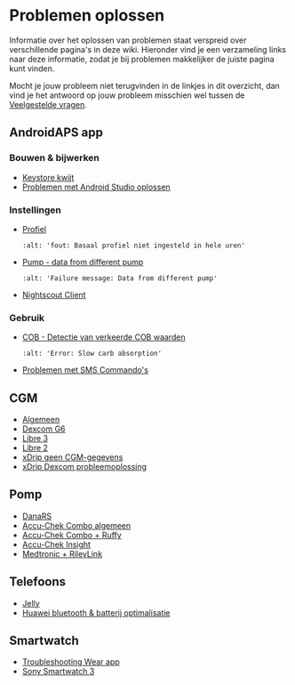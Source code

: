 # Problemen oplossen

Informatie over het oplossen van problemen staat verspreid over verschillende pagina's in deze wiki. Hieronder vind je een verzameling links naar deze informatie, zodat je bij problemen makkelijker de juiste pagina kunt vinden.

Mocht je jouw probleem niet terugvinden in de linkjes in dit overzicht, dan vind je het antwoord op jouw probleem misschien wel tussen de [Veelgestelde vragen](../Getting-Started/FAQ.md).

## AndroidAPS app

### Bouwen & bijwerken

- [Keystore kwijt](../Installing-AndroidAPS/troubleshooting_androidstudio#keystore-digitale-handtekening-kwijt)
- [Problemen met Android Studio oplossen](../Installing-AndroidAPS/troubleshooting_androidstudio.md)

### Instellingen

- [Profiel](../Usage/Profiles#profiel-foutmeldingen-oplossen)

  ```{image} ../images/Screen_DifferentPump.png
  :alt: 'fout: Basaal profiel niet ingesteld in hele uren'
  ```

- [Pump - data from different pump](../Installing-AndroidAPS/update3_0.md#failure-message-data-from-different-pump)

  ```{image} ../images/BasalNotAlignedToHours2.png
  :alt: 'Failure message: Data from different pump'
  ```

- [Nightscout Client](../Usage/Troubleshooting-NSClient.md)

### Gebruik

- [COB - Detectie van verkeerde COB waarden](../Usage/COB-calculation#detectie-van-verkeerde-cob-waarden)

  ```{image} ../images/Calculator_SlowCarbAbsorption.png
  :alt: 'Error: Slow carb absorption'
  ```

- [Problemen met SMS Commando's](../Children/SMS-Commands#problemen-oplossen)

## CGM

- [Algemeen](../Hardware/GeneralCGMRecommendation#problemen-oplossen)
- [Dexcom G6](../Hardware/DexcomG6.md#problemen-oplossen)
- [Libre 3](../Hardware/Libre3.md#experiences-and-troubleshooting)
- [Libre 2](../Hardware/Libre2.md#experiences-and-troubleshooting)
- [xDrip geen CGM-gegevens](../Configuration/xdrip#identificeer-ontvanger-identify-receiver)
- [xDrip Dexcom probleemoplossing](../Configuration/xdrip#probleemoplossing-dexcom-g5-g6-en-xdrip)

## Pomp

- [DanaRS](../Configuration/DanaRS-Insulin-Pump#foutmeldingen-specifiek-voor-de-danars)
- [Accu-Chek Combo algemeen](../Usage/Accu-Chek-Combo-Tips-for-Basic-usage.md)
- [Accu-Chek Combo + Ruffy](../Configuration/Accu-Chek-Combo-Pump#why-pairing-with-the-pump-does-not-work-with-the-app-ruffy)
- [Accu-Chek Insight](../Configuration/Accu-Chek-Insight-Pump#insight-specifieke-foutmeldingen)
- [Medtronic + RileyLink](../Configuration/MedtronicPump#what-to-do-if-i-loose-connection-to-rileylink-and-or-pump)

## Telefoons

- [Jelly](../Usage/jelly.md)
- [Huawei bluetooth & batterij optimalisatie](../Usage/huawei.md)

## Smartwatch

- [Troubleshooting Wear app](../Configuration/Watchfaces#troubleshooting-the-wear-app)
- [Sony Smartwatch 3](../Usage/SonySW3.md)
